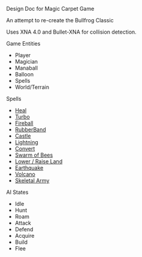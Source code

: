 Design Doc for Magic Carpet Game

An attempt to re-create the Bullfrog Classic

Uses XNA 4.0 and Bullet-XNA for collision detection.



Game Entities
  * Player
  * Magician
  * Manaball
  * Balloon
  * Spells
  * World/Terrain



Spells
  * [Heal](SpellHeal.md)
  * [Turbo](SpellTurbo.md)
  * [Fireball](SpellFireball.md)
  * [RubberBand](SpellRubberBand.md)
  * [Castle](SpellCastle.md)
  * [Lightning](SpellLightning.md)
  * [Convert](SpellConvert.md)
  * [Swarm of Bees](SpellSwarmOfBees.md)
  * [Lower / Raise Land](SpellLowerRaise.md)
  * [Earthquake](SpellEarthquake.md)
  * [Volcano](SpellVolcano.md)
  * [Skeletal Army](SpellSkeletalArmy.md)


AI States
  * Idle
  * Hunt
  * Roam
  * Attack
  * Defend
  * Acquire
  * Build
  * Flee